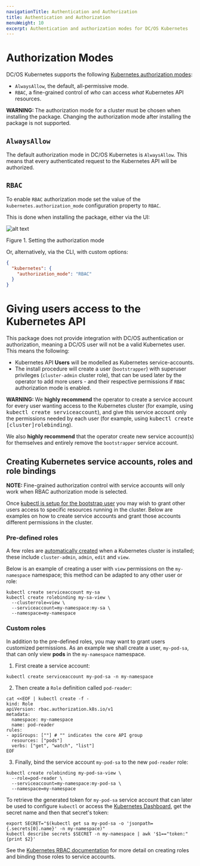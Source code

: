 ```yaml
---
navigationTitle: Authentication and Authorization
title: Authentication and Authorization
menuWeight: 10
excerpt: Authentication and authorization modes for DC/OS Kubernetes
---
```


<!-- This source repo for this topic is https://github.com/mesosphere/dcos-kubernetes-cluster -->

# Authorization Modes

DC/OS Kubernetes supports the following [Kubernetes authorization modes](https://kubernetes.io/docs/reference/access-authn-authz/authorization/#authorization-modules):

* `AlwaysAllow`, the default, all-permissive mode.
* `RBAC`, a fine-grained control of _who_ can access _what_ Kubernetes API resources.

<p class="message--warning"><strong>WARNING: </strong>The authorization mode for a cluster must be chosen when installing the package. Changing the authorization mode after installing the package is not supported.
</p>

## `AlwaysAllow`

The default authorization mode in DC/OS Kubernetes is `AlwaysAllow`. This means that every authenticated request to the Kubernetes API will be authorized.

## `RBAC`

To enable `RBAC` authorization mode set the value of the `kubernetes.authorization_mode` configuration property to `RBAC`.

This is done when installing the package, either via the UI:

![alt text](/mesosphere/dcos/services/kubernetes/2.4.5-1.15.5/img/authorization-mode.png "Authorization Mode")

Figure 1. Setting the authorization mode

Or, alternatively, via the CLI, with custom options:

```json
{
  "kubernetes": {
    "authorization_mode": "RBAC"
  }
}
```

# Giving users access to the Kubernetes API

This package does not provide integration with DC/OS authentication or authorization, meaning a DC/OS user will not be a valid Kubernetes user.  This means the following:

* Kubernetes API **Users** will be modelled as Kubernetes service-accounts.
* The install procedure will create a user (`bootstrapper`) with superuser privileges (`cluster-admin` cluster role), that can be used later by the operator to add more users - and their respective permissions if `RBAC` authorization mode is enabled.

<p class="message--warning"><strong>WARNING: </strong>We <strong>highly recommend</strong> the operator to create a service account for every user wanting access to the Kubernetes cluster (for example, using <tt>kubectl create serviceaccount</tt>), and give this service account only the permissions needed by each user (for example, using <tt>kubectl create [cluster]rolebinding</tt>).</p>

We also **highly recommend** that the operator create new service account(s) for themselves and entirely remove the `bootstrapper` service account.


## Creating Kubernetes service accounts, roles and role bindings

<p class="message--note"><strong>NOTE: </strong> Fine-grained authorization control with service accounts will only work when RBAC authorization mode is selected.</p>

Once [kubectl is setup for the bootstrap user](/mesosphere/dcos/services/kubernetes/2.4.5-1.15.5/operations/connecting-clients/) you may wish to grant other users access to specific resources running in the cluster.
Below are examples on how to create service accounts and grant those accounts different permissions in the cluster.

### Pre-defined roles

A few roles are [automatically created](https://kubernetes.io/docs/reference/access-authn-authz/rbac/#user-facing-roles) when a Kubernetes cluster is installed; these include `cluster-admin`, `admin`, `edit` and `view`.

Below is an example of creating a user with `view` permissions on the `my-namespace` namespace; this method can be adapted to any other user or role:

```shell
kubectl create serviceaccount my-sa
kubectl create rolebinding my-sa-view \
  --clusterrole=view \
  --serviceaccount=my-namespace:my-sa \
  --namespace=my-namespace
```

### Custom roles

In addition to the pre-defined roles, you may want to grant users customized permissions.
As an example we shall create a user, `my-pod-sa`, that can only view **pods** in the `my-namespace` namespace.

1. First create a service account:

```shell
kubectl create serviceaccount my-pod-sa -n my-namespace
```

2. Then create a `Role` definition called `pod-reader`:

```shell
cat <<EOF | kubectl create -f -
kind: Role
apiVersion: rbac.authorization.k8s.io/v1
metadata:
  namespace: my-namespace
  name: pod-reader
rules:
- apiGroups: [""] # "" indicates the core API group
  resources: ["pods"]
  verbs: ["get", "watch", "list"]
EOF
```

3. Finally, bind the service account `my-pod-sa` to the new `pod-reader` role:

```shell
kubectl create rolebinding my-pod-sa-view \
  --role=pod-reader \
  --serviceaccount=my-namespace:my-pod-sa \
  --namespace=my-namespace
```

To retrieve the generated token for `my-pod-sa` service account that can later be used to configure `kubectl` or access the [Kubernetes Dashboard](/mesosphere/dcos/services/kubernetes/2.4.5-1.15.5/operations/kubernetes-dashboard/), get the secret name and then that secret's token:

```shell
export SECRET="$(kubectl get sa my-pod-sa -o 'jsonpath={.secrets[0].name}' -n my-namespace)"
kubectl describe secrets $SECRET -n my-namespace | awk '$1=="token:"{print $2}'
```

See the [Kubernetes RBAC documentation](https://kubernetes.io/docs/reference/access-authn-authz/rbac/#user-facing-roles) for more detail on creating roles and binding those roles to service accounts.
